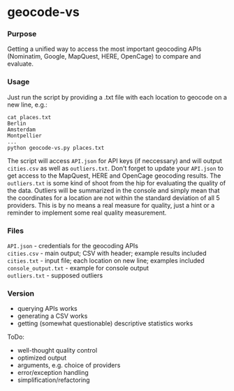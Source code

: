 geocode-vs
==========

### Purpose

Getting a unified way to access the most important geocoding APIs (Nominatim, Google, MapQuest, HERE, OpenCage) to compare and evaluate.

### Usage

Just run the script by providing a .txt file with each location to geocode on a new line, e.g.:

    cat places.txt
    Berlin
    Amsterdam
    Montpellier
    ...
    python geocode-vs.py places.txt
  
The script will access `API.json` for API keys (if neccessary) and will output `cities.csv` as well as `outliers.txt`. Don't forget to update your `API.json` to get access to the MapQuest, HERE and OpenCage geocoding results. The `outliers.txt` is some kind of shoot from the hip for evaluating the quality of the data. Outliers will be summarized in the console and simply mean that the coordinates for a location are not within the standard deviation of all 5 providers. This is by no means a real measure for quality, just a hint or a reminder to implement some real quality measurement.

### Files

`API.json` - credentials for the geocoding APIs  
`cities.csv` - main output; CSV with header; example results included  
`cities.txt` - input file; each location on new line; examples included  
`console_output.txt` - example for console output  
`outliers.txt` - supposed outliers   

### Version

* querying APIs works
* generating a CSV works
* getting (somewhat questionable) descriptive statistics works

ToDo:
* well-thought quality control
* optimized output
* arguments, e.g. choice of providers
* error/exception handling
* simplification/refactoring

